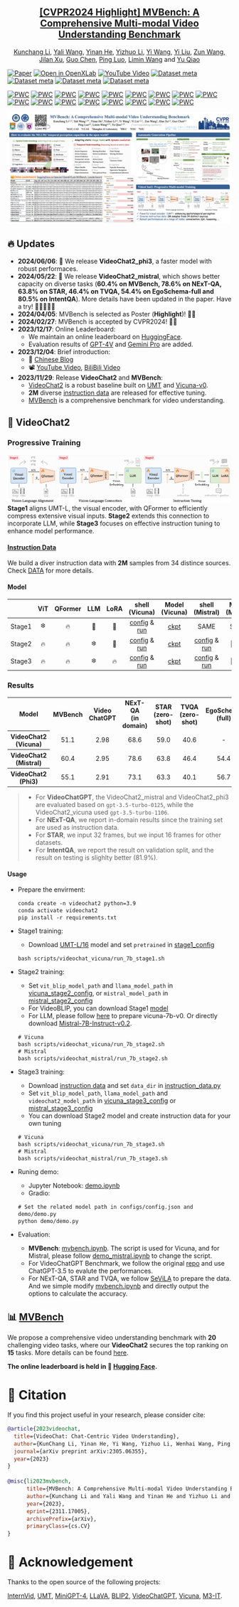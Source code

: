<div align="center">

<h2><a href="https://arxiv.org/abs/2311.17005">[CVPR2024 Highlight] MVBench: A Comprehensive Multi-modal Video Understanding Benchmark</a></h2>

[Kunchang Li](https://scholar.google.com/citations?user=D4tLSbsAAAAJ), [Yali Wang](https://scholar.google.com/citations?user=hD948dkAAAAJ), [Yinan He](https://dblp.org/pid/93/7763.html), [Yizhuo Li](https://scholar.google.com/citations?user=pyBSGjgAAAAJ), [Yi Wang](https://scholar.google.com.hk/citations?hl=zh-CN&user=Xm2M8UwAAAAJ), [Yi Liu](https://scholar.google.com/citations?user=gGPehK4AAAAJ), [Zun Wang](https://scholar.google.com/citations?hl=zh-CN&user=G-jPT9MAAAAJ), [Jilan Xu](https://scholar.google.com/citations?user=mf2U64IAAAAJ&hl=en&oi=ao), [Guo Chen](https://chenguo.netlify.app/), [Ping Luo](https://scholar.google.com.hk/citations?user=aXdjxb4AAAAJ), [Limin Wang](https://scholar.google.com/citations?user=HEuN8PcAAAAJ) and [Yu Qiao](https://scholar.google.com/citations?user=gFtI-8QAAAAJ&hl)

</div>

[![Paper](https://img.shields.io/badge/cs.CV-2311.17005-b31b1b?logo=arxiv&logoColor=red)](https://arxiv.org/abs/2311.17005)
[![Open in OpenXLab](https://cdn-static.openxlab.org.cn/app-center/openxlab_app.svg)](https://openxlab.org.cn/apps/detail/yinanhe/VideoChat2)
[![YouTube Video](https://img.shields.io/badge/YouTube-Video-red)](https://www.youtube.com/watch?v=OMXlbt7A2OU)
[![Dataset meta](https://img.shields.io/badge/%F0%9F%A4%97%20Dataset-VideoChat2%20IT-blue)](https://huggingface.co/datasets/OpenGVLab/VideoChat2-IT) 
[![Dataset meta](https://img.shields.io/badge/%F0%9F%A4%97%20Dataset-MVBench-blue)](https://huggingface.co/datasets/OpenGVLab/MVBench) 
[![Dataset meta](https://img.shields.io/badge/%F0%9F%A4%97%20Space-VideoChat2-yellow)](https://huggingface.co/spaces/OpenGVLab/VideoChat2) 
[![Dataset meta](https://img.shields.io/badge/%F0%9F%A4%97%20Leaderboard-MVBench-blue)](https://huggingface.co/spaces/OpenGVLab/MVBench_Leaderboard) 


	
[![PWC](https://img.shields.io/endpoint.svg?url=https://paperswithcode.com/badge/mvbench-a-comprehensive-multi-modal-video/video-question-answering-on-intentqa)](https://paperswithcode.com/sota/video-question-answering-on-intentqa?p=mvbench-a-comprehensive-multi-modal-video)
[![PWC](https://img.shields.io/endpoint.svg?url=https://paperswithcode.com/badge/mvbench-a-comprehensive-multi-modal-video/zero-shot-video-question-answer-on-egoschema-1)](https://paperswithcode.com/sota/zero-shot-video-question-answer-on-egoschema-1?p=mvbench-a-comprehensive-multi-modal-video)
[![PWC](https://img.shields.io/endpoint.svg?url=https://paperswithcode.com/badge/mvbench-a-comprehensive-multi-modal-video/zero-shot-video-question-answer-on-egoschema)](https://paperswithcode.com/sota/zero-shot-video-question-answer-on-egoschema?p=mvbench-a-comprehensive-multi-modal-video)
[![PWC](https://img.shields.io/endpoint.svg?url=https://paperswithcode.com/badge/mvbench-a-comprehensive-multi-modal-video/video-question-answering-on-next-qa)](https://paperswithcode.com/sota/video-question-answering-on-next-qa?p=mvbench-a-comprehensive-multi-modal-video)
[![PWC](https://img.shields.io/endpoint.svg?url=https://paperswithcode.com/badge/mvbench-a-comprehensive-multi-modal-video/video-question-answering-on-activitynet-qa)](https://paperswithcode.com/sota/video-question-answering-on-activitynet-qa?p=mvbench-a-comprehensive-multi-modal-video)
[![PWC](https://img.shields.io/endpoint.svg?url=https://paperswithcode.com/badge/mvbench-a-comprehensive-multi-modal-video/zeroshot-video-question-answer-on-msrvtt-qa)](https://paperswithcode.com/sota/zeroshot-video-question-answer-on-msrvtt-qa?p=mvbench-a-comprehensive-multi-modal-video)
[![PWC](https://img.shields.io/endpoint.svg?url=https://paperswithcode.com/badge/mvbench-a-comprehensive-multi-modal-video/zeroshot-video-question-answer-on-msvd-qa)](https://paperswithcode.com/sota/zeroshot-video-question-answer-on-msvd-qa?p=mvbench-a-comprehensive-multi-modal-video)
[![PWC](https://img.shields.io/endpoint.svg?url=https://paperswithcode.com/badge/mvbench-a-comprehensive-multi-modal-video/zero-shot-video-question-answer-on-next-qa)](https://paperswithcode.com/sota/zero-shot-video-question-answer-on-next-qa?p=mvbench-a-comprehensive-multi-modal-video)
[![PWC](https://img.shields.io/endpoint.svg?url=https://paperswithcode.com/badge/mvbench-a-comprehensive-multi-modal-video/zero-shot-video-question-answer-on-star-1)](https://paperswithcode.com/sota/zero-shot-video-question-answer-on-star-1?p=mvbench-a-comprehensive-multi-modal-video)
[![PWC](https://img.shields.io/endpoint.svg?url=https://paperswithcode.com/badge/mvbench-a-comprehensive-multi-modal-video/zero-shot-video-question-answer-on-tvqa)](https://paperswithcode.com/sota/zero-shot-video-question-answer-on-tvqa?p=mvbench-a-comprehensive-multi-modal-video)
[![PWC](https://img.shields.io/endpoint.svg?url=https://paperswithcode.com/badge/mvbench-a-comprehensive-multi-modal-video/video-question-answering-on-next-qa)](https://paperswithcode.com/sota/video-question-answering-on-next-qa?p=mvbench-a-comprehensive-multi-modal-video)
[![PWC](https://img.shields.io/endpoint.svg?url=https://paperswithcode.com/badge/mvbench-a-comprehensive-multi-modal-video/video-based-generative-performance)](https://paperswithcode.com/sota/video-based-generative-performance?p=mvbench-a-comprehensive-multi-modal-video)
[![PWC](https://img.shields.io/endpoint.svg?url=https://paperswithcode.com/badge/mvbench-a-comprehensive-multi-modal-video/video-based-generative-performance-2)](https://paperswithcode.com/sota/video-based-generative-performance-2?p=mvbench-a-comprehensive-multi-modal-video)
[![PWC](https://img.shields.io/endpoint.svg?url=https://paperswithcode.com/badge/mvbench-a-comprehensive-multi-modal-video/video-based-generative-performance-3)](https://paperswithcode.com/sota/video-based-generative-performance-3?p=mvbench-a-comprehensive-multi-modal-video)
[![PWC](https://img.shields.io/endpoint.svg?url=https://paperswithcode.com/badge/mvbench-a-comprehensive-multi-modal-video/video-based-generative-performance-1)](https://paperswithcode.com/sota/video-based-generative-performance-1?p=mvbench-a-comprehensive-multi-modal-video)
[![PWC](https://img.shields.io/endpoint.svg?url=https://paperswithcode.com/badge/mvbench-a-comprehensive-multi-modal-video/video-based-generative-performance-5)](https://paperswithcode.com/sota/video-based-generative-performance-5?p=mvbench-a-comprehensive-multi-modal-video)
[![PWC](https://img.shields.io/endpoint.svg?url=https://paperswithcode.com/badge/mvbench-a-comprehensive-multi-modal-video/video-based-generative-performance-4)](https://paperswithcode.com/sota/video-based-generative-performance-4?p=mvbench-a-comprehensive-multi-modal-video)

![images](./assert/mvbench_poster.jpg)

## :fire: Updates
- **2024/06/06**: :loudspeaker: We release **VideoChat2_phi3**, a faster model with robust performaces. 
- **2024/05/22**: :loudspeaker: We release **VideoChat2_mistral**, which shows better capacity on diverse tasks (**60.4% on MVBench, 78.6% on NExT-QA, 63.8% on STAR, 46.4% on TVQA, 54.4% on EgoSchema-full and 80.5% on IntentQA**). More details have been updated in the paper. Have a try! 🏃🏻‍♀️🏃🏻
- **2024/04/05**: MVBench is selected as Poster (**Highlight**)! 🎉🎉
- **2024/02/27**: MVBench is accepted by CVPR2024! 🎉🎉
- **2023/12/17**: Online Leaderboard:
    - We maintain an online leaderboard on [HuggingFace](https://huggingface.co/spaces/OpenGVLab/MVBench_Leaderboard).
    - Evaluation results of [GPT-4V](https://openai.com/gpt-4) and [Gemini Pro](https://deepmind.google/technologies/gemini/#introduction) are added.
- **2023/12/04**: Brief introduction:
    - :page_with_curl: [Chinese Blog](https://zhuanlan.zhihu.com/p/669658267)
    - :film_projector: [YouTube Video](https://www.youtube.com/watch?v=OMXlbt7A2OU&t=6s), [BiliBili Video](https://www.bilibili.com/video/BV1Qc411Q7Ud/)
- **2023/11/29**: Release **VideoChat2** and **MVBench**:
    - [VideoChat2](https://arxiv.org/abs/2311.17005) is a robust baseline built on [UMT](https://github.com/OpenGVLab/unmasked_teacher) and [Vicuna-v0](https://github.com/lm-sys/FastChat/blob/main/docs/vicuna_weights_version.md).
    - **2M** diverse [instruction data](./DATA.md) are released for effective tuning.
    - [MVBench](./MVBENCH.md) is a comprehensive benchmark for video understanding.



## :parrot: VideoChat2

### Progressive Training

![images](./assert/training.png)
**Stage1** aligns UMT-L, the visual encoder, with QFormer to efficiently compress extensive visual inputs. **Stage2** extends this connection to incorporate LLM, while **Stage3** focuses on effective instruction tuning to enhance model performance.

#### [Instruction Data](./DATA.md)

We build a diver instruction data with **2M** samples from 34 distince sources. Check [DATA](./DATA.md) for more details.

#### Model

|        | ViT | QFormer | LLM | LoRA | shell (Vicuna) | Model (Vicuna) | shell (Mistral) | Model (Mistral) | shell (Phi3) | Model (Phi3) |
|--------|:-------:|:------:|:------:|:------:|:------:|:------:| :------:| :------:| :------:| :------:|
| Stage1 | :snowflake: | :fire: | :no_entry_sign: | :no_entry_sign: | [config](./scripts/videochat_vicuna/config_7b_stage1.py) & [run]((./scripts/videochat_vicuna/run_7b_stage1.sh)) | [ckpt](https://pjlab-gvm-data.oss-cn-shanghai.aliyuncs.com/videochat2/umt_l16_qformer.pth) | SAME | SMAE | SAME | SMAE |
| Stage2 | :fire: | :fire: | :snowflake: | :no_entry_sign: | [config](./scripts/videochat_vicuna/config_7b_stage2.py) & [run]((./scripts/videochat_vicuna/run_7b_stage2.sh)) | [ckpt](https://pjlab-gvm-data.oss-cn-shanghai.aliyuncs.com/videochat2/videochat2_7b_stage2.pth) | [config](./scripts/videochat_mistral/config_7b_stage2.py) & [run]((./scripts/videochat_mistral/run_7b_stage2.sh)) | :hugs:[ckpt](https://huggingface.co/OpenGVLab/VideoChat2_stage2_Mistral_7B) | [config](./scripts/videochat_phi/config_7b_stage2.py) & [run]((./scripts/videochat_phi/run_7b_stage2.sh)) | :hugs:[ckpt](https://huggingface.co/OpenGVLab/VideoChat2_stage2_Phi3) |
| Stage3 | :fire: | :fire: | :snowflake:| :fire: | [config](./scripts/videochat_vicuna/config_7b_stage3.py) & [run](./scripts/videochat_vicuna/run_7b_stage3.sh) | [ckpt](https://pjlab-gvm-data.oss-cn-shanghai.aliyuncs.com/videochat2/videochat2_7b_stage3.pth) | [config](./scripts/videochat_mistral/config_7b_stage3.py) & [run](./scripts/videochat_mistral/run_7b_stage3.sh) | :hugs:[ckpt](https://huggingface.co/OpenGVLab/VideoChat2_stage3_Mistral_7B) | [config](./scripts/videochat_phi/config_7b_stage3.py) & [run]((./scripts/videochat_phi/run_7b_stage3.sh)) | :hugs:[ckpt](https://huggingface.co/OpenGVLab/VideoChat2_stage3_Phi3) |

### Results

<div align="left">
<table width="100%">
    <tr align="center">
        <th>Model</th>
        <th>MVBench</th>
        <th>Video<br>ChatGPT</th>
        <th>NExT-QA<br>(in domain)</th>
        <th>STAR<br>(zero-shot)</th>
        <th>TVQA<br>(zero-shot)</th>
        <th>EgoSchema<br>(full)</th>
        <th>EgoSchema<br>(subset)</th>
        <th>IntentQA<br>(in domain)</th>
    </tr>
    <tr align="center">
        <th>VideoChat2<br>(Vicuna)</th>
        <td>51.1</td>
        <td>2.98</td>
        <td>68.6</td>
        <td>59.0</td>
        <td>40.6</td>
        <td>-</td>
        <td>-</td>
        <td>-</td>
    </tr>
    <tr align="center">
        <th>VideoChat2<br>(Mistral)</th>
        <td>60.4</td>
        <td>2.95</td>
        <td>78.6</td>
        <td>63.8</td>
        <td>46.4</td>
        <td>54.4</td>
        <td>63.6</td>
        <td>80.5</td>
    </tr>
    <tr align="center">
        <th>VideoChat2<br>(Phi3)</th>
        <td>55.1</td>
        <td>2.91</td>
        <td>73.1</td>
        <td>63.3</td>
        <td>40.1</td>
        <td>56.7</td>
        <td>59.8</td>
        <td>69.0</td>
    </tr>
</table>
</div>

> - For **VideoChatGPT**, the VideoChat2_mistral and VideoChat2_phi3 are evaluated based on `gpt-3.5-turbo-0125`, while the VideoChat2_vicuna used `gpt-3.5-turbo-1106`.
> - For **NExT-QA**, we report in-domain results since the training set are used as instruction data.
> - For **STAR**, we input 32 frames, but we input 16 frames for other datasets.
> - For **IntentQA**, we report the result on validation split, and the result on testing is slighlty better (81.9\%).


#### Usage
- Prepare the envirment:
    ```shell
    conda create -n videochat2 python=3.9
    conda activate videochat2
    pip install -r requirements.txt
    ```
- Stage1 training:
    - Download [UMT-L/16](https://pjlab-gvm-data.oss-cn-shanghai.aliyuncs.com/videochat2/l16_25m.pth) model and set `pretrained` in [stage1_config](/mnt/petrelfs/likunchang/code/mvchat/scripts/config_7b_stage1.py)
    ```shell
    bash scripts/videochat_vicuna/run_7b_stage1.sh
    ```
- Stage2 training:
    - Set `vit_blip_model_path` and `llama_model_path` in [vicuna_stage2_config](scripts/videochat_vicuna/config_7b_stage2.py), or `mistral_model_path` in [mistral_stage2_config](scripts/videochat_mistral/config_7b_stage2.py)
    - For VideoBLIP, you can download Stage1 [model](https://pjlab-gvm-data.oss-cn-shanghai.aliyuncs.com/videochat2/umt_l16_qformer.pth)
    - For LLM, please follow [here](https://github.com/OpenGVLab/Ask-Anything/tree/main/video_chat#running-usage) to prepare vicuna-7b-v0. Or directly download [Mistral-7B-Instruct-v0.2](https://huggingface.co/mistralai/Mistral-7B-Instruct-v0.2).
    ```shell
    # Vicuna
    bash scripts/videochat_vicuna/run_7b_stage2.sh
    # Mistral
    bash scripts/videochat_mistral/run_7b_stage2.sh
    ```
- Stage3 training:
    - Download [instruction data](./DATA.md) and set `data_dir` in [instruction_data.py](configs/instruction_data.py)
    - Set `vit_blip_model_path`, `llama_model_path` and `videochat2_model_path` in [vicuna_stage3_config](scripts/videochat_vicuna/config_7b_stage3.py) or [mistral_stage3_config](scripts/videochat_mistral/config_7b_stage3.py)
    - You can download Stage2 model and create instruction data for your own tuning
    ```shell
    # Vicuna
    bash scripts/videochat_vicuna/run_7b_stage3.sh
    # Mistral
    bash scripts/videochat_mistral/run_7b_stage3.sh
    ```

- Runing demo:
    - Jupyter Notebook: [demo.ipynb](demo/demo.ipynb)
    - Gradio:
    ```shell
    # Set the related model path in configs/config.json and demo/demo.py
    python demo/demo.py
    ```

- Evaluation:
    - **MVBench**: [mvbench.ipynb](mvbench.ipynb). The script is used for Vicuna, and for Mistral, please follow [demo_mistral.ipynb](demo/demo_mistral.ipynb) to change the script.
    - For VideoChatGPT Benchmark, we follow the original [repo](https://github.com/mbzuai-oryx/Video-ChatGPT/tree/main/quantitative_evaluation) and use ChatGPT-3.5 to evalute the performances.
    - For NExT-QA, STAR and TVQA, we follow [SeViLA](https://github.com/Yui010206/SeViLA/blob/main/sevila_data/Data%20Preprocess.ipynb) to prepare the data. And we simple modify [mvbench.ipynb](mvbench.ipynb) and directly output the options to calculate the accuracy.

## :bar_chart: [MVBench](./MVBENCH.md)

We propose a comprehensive video understanding benchmark with **20** challenging video tasks, where our **VideoChat2** secures the top ranking on **15** tasks. More details can be found [here](./MVBENCH.md).

**The online leaderboard is held in :hugs: [Hugging Face](https://huggingface.co/spaces/OpenGVLab/MVBench_Leaderboard).**


# :page_facing_up: Citation

If you find this project useful in your research, please consider cite:
```BibTeX
@article{2023videochat,
  title={VideoChat: Chat-Centric Video Understanding},
  author={KunChang Li, Yinan He, Yi Wang, Yizhuo Li, Wenhai Wang, Ping Luo, Yali Wang, Limin Wang, and Yu Qiao},
  journal={arXiv preprint arXiv:2305.06355},
  year={2023}
}

@misc{li2023mvbench,
      title={MVBench: A Comprehensive Multi-modal Video Understanding Benchmark}, 
      author={Kunchang Li and Yali Wang and Yinan He and Yizhuo Li and Yi Wang and Yi Liu and Zun Wang and Jilan Xu and Guo Chen and Ping Luo and Limin Wang and Yu Qiao},
      year={2023},
      eprint={2311.17005},
      archivePrefix={arXiv},
      primaryClass={cs.CV}
}
```

# :dizzy: Acknowledgement

Thanks to the open source of the following projects:

[InternVid](https://github.com/OpenGVLab/InternVideo), [UMT](https://github.com/OpenGVLab/unmasked_teacher), [MiniGPT-4](https://github.com/Vision-CAIR/MiniGPT-4), [LLaVA](https://github.com/haotian-liu/LLaVA), [BLIP2](https://huggingface.co/docs/transformers/main/model_doc/blip-2), [VideoChatGPT](https://github.com/mbzuai-oryx/Video-ChatGPT/tree/main), [Vicuna](https://github.com/lm-sys/FastChat/tree/main), [M3-IT](https://m3-it.github.io/).
